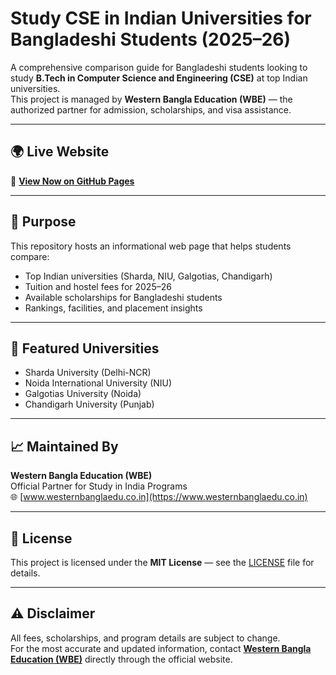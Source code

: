 # Study CSE in Indian Universities for Bangladeshi Students (2025–26)

A comprehensive comparison guide for Bangladeshi students looking to study **B.Tech in Computer Science and Engineering (CSE)** at top Indian universities.  
This project is managed by **Western Bangla Education (WBE)** — the authorized partner for admission, scholarships, and visa assistance.

---

## 🌍 Live Website
🔗 **[View Now on GitHub Pages](https://westernbanglaedu.github.io/study-cse-in-indian-universities-for-bangladeshi-students/)**

---

## 🎯 Purpose
This repository hosts an informational web page that helps students compare:
- Top Indian universities (Sharda, NIU, Galgotias, Chandigarh)
- Tuition and hostel fees for 2025–26
- Available scholarships for Bangladeshi students
- Rankings, facilities, and placement insights

---

## 🏫 Featured Universities
- Sharda University (Delhi-NCR)  
- Noida International University (NIU)  
- Galgotias University (Noida)  
- Chandigarh University (Punjab)

---

## 📈 Maintained By
**Western Bangla Education (WBE)**  
Official Partner for Study in India Programs  
🌐 [www.westernbanglaedu.co.in](https://www.westernbanglaedu.co.in)

---

## 📜 License
This project is licensed under the **MIT License** — see the [LICENSE](LICENSE) file for details.

---

## ⚠️ Disclaimer
All fees, scholarships, and program details are subject to change.  
For the most accurate and updated information, contact [**Western Bangla Education (WBE)**](https://www.westernbanglaedu.co.in) directly through the official website.
